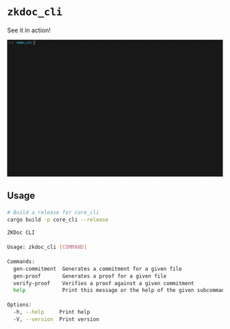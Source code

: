 # `zkdoc_cli`

See it in action!

![gif](./cli_gif.gif)

## Usage
```bash
# Build a release for core_cli
cargo build -p core_cli --release
```
```bash
ZKDoc CLI

Usage: zkdoc_cli [COMMAND]

Commands:
  gen-commitment  Generates a commitment for a given file
  gen-proof       Generates a proof for a given file
  verify-proof    Verifies a proof against a given commitment
  help            Print this message or the help of the given subcommand(s)

Options:
  -h, --help     Print help
  -V, --version  Print version
```
